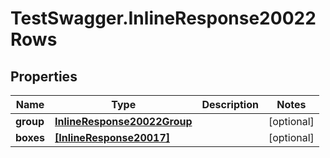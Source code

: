 # TestSwagger.InlineResponse20022Rows

## Properties

Name | Type | Description | Notes
------------ | ------------- | ------------- | -------------
**group** | [**InlineResponse20022Group**](InlineResponse20022Group.md) |  | [optional] 
**boxes** | [**[InlineResponse20017]**](InlineResponse20017.md) |  | [optional] 


